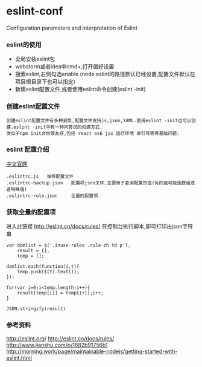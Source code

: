# eslint-conf
Configuration parameters and interpretation of Eslint

### eslint的使用

*  全局安装eslint包
*  webstorm或者idea中cmd+,打开偏好设置
*  搜索eslint,右侧勾选enable (node eslint的路径默认已经设置,配置文件默认在项目根目录下也可以指定)
*  新建eslint配置文件,或者使用eslint命令创建(eslint -init)

###  创建eslint配置文件
    创建eslint配置文件有多种姿势,配置文件支持js,json,YAML.使用eslint -init也可以创建.eslint -init中有一种问答试的创建方式.
    类似于npm init非常很友好,包括 react es6 jsx 运行环境 单引号等等基础问题.

### eslint 配置介绍

[中文官网](http://eslint.cn/docs/rules/)   
    
    .eslintrc.js   推荐配置文件
    .eslintrc-backup.json   配置项json文件,主要用于查询配置的值(有的值可能是数组或者特殊值)
    .eslintrc-rule.json     全量的配置项
    
### 获取全量的配置项

进入此链接 http://eslint.cn/docs/rules/  在控制台执行脚本,即可打印出json字符串

``````
var domlist = $('.inuse-rules .rule-zh td p'),
    result = {},
    temp = [];
    
domlist.each(function(i,t){
    temp.push($(t).text());
});

for(var i=0;i<temp.length;i++){
    result[temp[i]] = temp[i+1];i++;
}

JSON.stringify(result)

``````

### 参考资料

http://eslint.org/
http://eslint.cn/docs/rules/
http://www.jianshu.com/p/1682b91756b1
http://morning.work/page/maintainable-nodejs/getting-started-with-eslint.html
